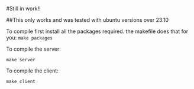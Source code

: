 #Still in work!!

##This only works and was tested with ubuntu versions over 23.10


To compile first install all the packages required. the makefile does that for you:
```make packages```

To compile the server:

```make server```

To compile the client:

```make client```



